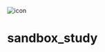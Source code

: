 ![icon](https://github.com/user-attachments/assets/d514ff3e-b81d-481c-b7e8-e350da6e72e5)
# sandbox_study
